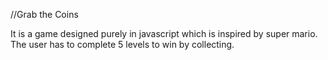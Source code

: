 //Grab the Coins

It is a game designed purely in javascript which is inspired by super mario. The user has to complete 5 levels to win by collecting.

